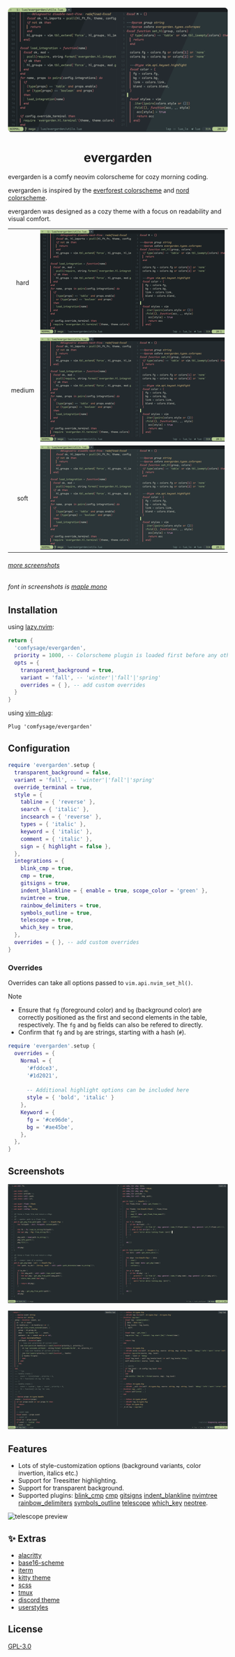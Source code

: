 ![preview__lua](./images/neovim/preview.webp)

<h1 align="center">
    evergarden
</h1>

evergarden is a comfy neovim colorscheme for cozy morning coding.

evergarden is inspired by the [everforest colorscheme](https://github.com/sainnhe/everforest) and [nord colorscheme](https://github.com/nordtheme/nord).

evergarden was designed as a cozy theme with a focus on readability and visual comfort.

|        |                                                     |
| :----: | :-------------------------------------------------: |
| hard   | ![preview-hard](./images/neovim/hard.png)           |
| medium | ![preview-medium](./images/neovim/medium.png)       |
| soft   | ![preview-soft](./images/neovim/soft.png)           |

###### [more screenshots](#screenshots)

###### font in screenshots is [maple mono](https://github.com/subframe7536/maple-font)

## Installation

using [lazy.nvim](https://github.com/folke/lazy.nvim):

```lua
return {
  'comfysage/evergarden',
  priority = 1000, -- Colorscheme plugin is loaded first before any other plugins
  opts = {
    transparent_background = true,
    variant = 'fall', -- 'winter'|'fall'|'spring'
    overrides = { }, -- add custom overrides
  }
}
```

using [vim-plug](https://github.com/junegunn/vim-plug):

```Vim
Plug 'comfysage/evergarden'
```

## Configuration

```lua
require 'evergarden'.setup {
  transparent_background = false,
  variant = 'fall', -- 'winter'|'fall'|'spring'
  override_terminal = true,
  style = {
    tabline = { 'reverse' },
    search = { 'italic' },
    incsearch = { 'reverse' },
    types = { 'italic' },
    keyword = { 'italic' },
    comment = { 'italic' },
    sign = { highlight = false },
  },
  integrations = {
    blink_cmp = true,
    cmp = true,
    gitsigns = true,
    indent_blankline = { enable = true, scope_color = 'green' },
    nvimtree = true,
    rainbow_delimiters = true,
    symbols_outline = true,
    telescope = true,
    which_key = true,
  },
  overrides = { }, -- add custom overrides
}
```

### Overrides

Overrides can take all options passed to `vim.api.nvim_set_hl()`.

> [!note]
>
> - Ensure that `fg` (foreground color) and `bg` (background color) are correctly positioned as the first and second elements in the table, respectively. The `fg` and `bg` fields can also be refered to directly.
> - Confirm that `fg` and `bg` are strings, starting with a hash (`#`).

```lua
require 'evergarden'.setup {
  overrides = {
    Normal = {
      '#fddce3',
      '#1d2021',

      -- Additional highlight options can be included here
      style = { 'bold', 'italic' }
    },
    Keyword = {
      fg = '#ce96de',
      bg = '#ae45be',
    },
  },
}
```

## Screenshots

![preview__rust](./images/neovim/asset.rust.png)

![preview__lua](./images/neovim/asset.lua.png)

## Features

- Lots of style-customization options (background variants, color invertion, italics etc.)
- Support for Treesitter highlighting.
- Support for transparent background.
- Supported plugins: [blink_cmp][] [cmp][] [gitsigns][] [indent_blankline][] [nvimtree][] [rainbow_delimiters][] [symbols_outline][] [telescope][] [which_key][] [neotree][].

[blink_cmp]: https://github.com/Saghen/blink.cmp
[cmp]: https://github.com/hrsh7th/nvim-cmp
[gitsigns]: https://github.com/lewis6991/gitsigns.nvim
[indent_blankline]: https://github.com/lukas-reineke/indent-blankline.nvim
[nvimtree]: https://github.com/nvim-tree/nvim-tree.lua
[rainbow_delimiters]: https://github.com/hiphish/rainbow-delimiters.nvim
[symbols_outline]: https://github.com/simrat39/symbols-outline.nvim
[telescope]: https://github.com/nvim-telescope/telescope.nvim
[which_key]: https://github.com/folke/which-key.nvim
[neotree]: https://github.com/nvim-neo-tree/neo-tree.nvim

![telescope preview](./images/asset.telescope.png)

## :sparkles: Extras

- [alacritty](https://github.com/everviolet/ports/tree/main/ports/alacritty)
- [base16-scheme](https://github.com/everviolet/ports/tree/main/ports/base16)
- [iterm](https://github.com/everviolet/ports/tree/main/ports/iterm)
- [kitty theme](https://github.com/everviolet/ports/tree/main/ports/kitty)
- [scss](https://github.com/everviolet/ports/tree/main/ports/scss/evergarden.scss)
- [tmux](https://github.com/everviolet/ports/tree/main/ports/tmux)
- [discord theme](https://github.com/comfysage/evg-discord)
- [userstyles](https://github.com/comfysage/userstyles)

## License

[GPL-3.0](https://www.gnu.org/licenses/gpl-3.0.en.html)
